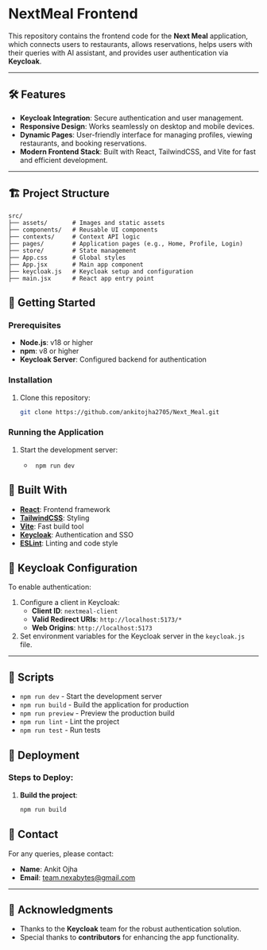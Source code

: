 # NextMeal Frontend

This repository contains the frontend code for the **Next Meal** application, which connects users to restaurants, allows reservations, helps users with their queries with AI assistant, and provides user authentication via **Keycloak**.

---

## 🛠️ **Features**
- **Keycloak Integration**: Secure authentication and user management.
- **Responsive Design**: Works seamlessly on desktop and mobile devices.
- **Dynamic Pages**: User-friendly interface for managing profiles, viewing restaurants, and booking reservations.
- **Modern Frontend Stack**: Built with React, TailwindCSS, and Vite for fast and efficient development.

---

## 🏗️ **Project Structure**
```plaintext
src/
├── assets/       # Images and static assets
├── components/   # Reusable UI components
├── contexts/     # Context API logic
├── pages/        # Application pages (e.g., Home, Profile, Login)
├── store/        # State management
├── App.css       # Global styles
├── App.jsx       # Main app component
├── keycloak.js   # Keycloak setup and configuration
├── main.jsx      # React app entry point

````

## 🚀 Getting Started

### Prerequisites
- **Node.js**: v18 or higher  
- **npm**: v8 or higher  
- **Keycloak Server**: Configured backend for authentication  

### Installation
1. Clone this repository:
   ```bash
   git clone https://github.com/ankitojha2705/Next_Meal.git
   ````
   
### Running the Application
1. Start the development server:
   -      npm run dev

## 🧰 Built With

- **[React](https://reactjs.org/)**: Frontend framework  
- **[TailwindCSS](https://tailwindcss.com/)**: Styling  
- **[Vite](https://vitejs.dev/)**: Fast build tool  
- **[Keycloak](https://www.keycloak.org/)**: Authentication and SSO  
- **[ESLint](https://eslint.org/)**: Linting and code style  


## 📜 Keycloak Configuration

To enable authentication:

1. Configure a client in Keycloak:
   - **Client ID**: `nextmeal-client`
   - **Valid Redirect URIs**: `http://localhost:5173/*`
   - **Web Origins**: `http://localhost:5173`
2. Set environment variables for the Keycloak server in the `keycloak.js` file.

---

## 📝 Scripts

- `npm run dev` - Start the development server  
- `npm run build` - Build the application for production  
- `npm run preview` - Preview the production build  
- `npm run lint` - Lint the project  
- `npm run test` - Run tests  


## 📂 Deployment

### Steps to Deploy:
1. **Build the project**:
   ```bash
   npm run build


## 📧 Contact

For any queries, please contact:

- **Name**: Ankit Ojha  
- **Email**: [team.nexabytes@gmail.com](mailto:team.nexabytes@gmail.com)  


---

## 🎉 Acknowledgments

- Thanks to the **Keycloak** team for the robust authentication solution.  
- Special thanks to **contributors** for enhancing the app functionality.




